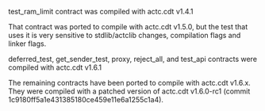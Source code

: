 test_ram_limit contract was compiled with actc.cdt v1.4.1

That contract was ported to compile with actc.cdt v1.5.0, but the test that uses it is very sensitive to stdlib/actclib changes, compilation flags and linker flags.

deferred_test, get_sender_test, proxy, reject_all, and test_api contracts were compiled with actc.cdt v1.6.1

The remaining contracts have been ported to compile with actc.cdt v1.6.x. They were compiled with a patched version of actc.cdt v1.6.0-rc1 (commit 1c9180ff5a1e431385180ce459e11e6a1255c1a4).

